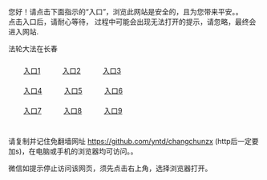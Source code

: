 您好！请点击下面指示的“入口”，浏览此网站是安全的，且为您带来平安。。 <br/>
点击入口后，请耐心等待， 过程中可能会出现无法打开的提示，请忽略，最终会进入网站. </br>

法轮大法在长春<br/>
<div style="padding:10px"><a style="margin:20px" target="_blank" href="https://dtfcxre9eyheb.cloudfront.net/2Qpsp?axmxl" id="ccLink1" rel="nofollow">入口1</a> <a target="_blank" style="margin:20px" href="https://d2apmpal6wcn1c.cloudfront.net/2Qpsp?yfwcj" id="ccLink2" rel="nofollow">入口2</a> <a style="margin:20px" target="_blank" href="https://d7v5e4xfsrpa4.cloudfront.net/2Qpsp?wufzdt" id="ccLink3" rel="nofollow">入口3</a></div>

<div style="padding:10px" ><a style="margin:20px" target="_blank" href="https://dtfcxre9eyheb.cloudfront.net/2Qpsp?axmxl" id="ccLink4" rel="nofollow">入口4</a> <a style="margin:20px" href="https://d2apmpal6wcn1c.cloudfront.net/2Qpsp?yfwcj" target="_blank" id="ccLink5" rel="nofollow">入口5</a> <a style="margin:20px" href="https://d7v5e4xfsrpa4.cloudfront.net/2Qpsp?wufzdt" target="_blank" id="ccLink6" rel="nofollow">入口6</a></div>

<div style="padding:10px"><a style="margin:20px" target="_blank" href="https://dtfcxre9eyheb.cloudfront.net/2Qpsp?axmxl" id="ccLink7" rel="nofollow">入口7</a> <a style="margin:20px" href="https://d2apmpal6wcn1c.cloudfront.net/2Qpsp?yfwcj" target="_blank" id="ccLink8" rel="nofollow">入口8</a> <a style="margin:20px" target="_blank" href="https://d7v5e4xfsrpa4.cloudfront.net/2Qpsp?wufzdt" id="ccLink9" rel="nofollow">入口9</a></div>

<br/>



请复制并记住免翻墙网址 https://github.com/yntd/changchunzx (http后一定要加s)，在电脑或手机的浏览器均可访问。。<br/>

微信如提示停止访问该网页，须先点击右上角，选择浏览器打开。
